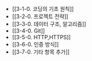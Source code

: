 - [[3-1-0. 코딩의 기초 원칙]]
- [[3-2-0. 프로젝트 전략]]
- [[3-3-0. 데이터 구조, 알고리즘]]
- [[3-4-0. Git]]
- [[3-5-0. HTTP,HTTPS]]
- [[3-6-0. 인증 방식]]
- [[3-7-0. 기타 항목 추가]]
